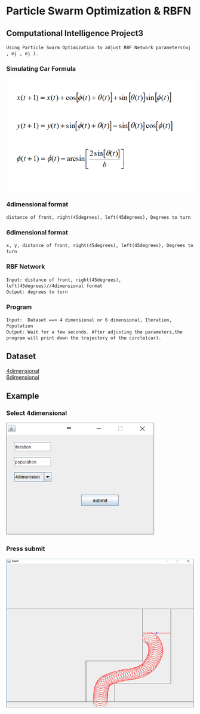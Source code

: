 # Particle Swarm Optimization & RBFN
## Computational Intelligence Project3
	Using Particle Swarm Optimization to adjust RBF Network parameters(wj , mj , σj ).
### Simulating Car Formula
![example](/IMAGE/formula.png) 
### 4dimensional format
	distance of front, right(45degrees), left(45degrees), Degrees to turn
### 6dimensional format
	x, y, distance of front, right(45degrees), left(45degrees), Degrees to turn
### RBF Network 
	Input: distance of front, right(45degrees), left(45degrees)//4dimensional format
	Output: degrees to turn
### Program
	Input:  Dataset ==> 4 dimensional or 6 dimensional, Iteration, Population
	Output: Wait for a few seconds. After adjusting the parameters,the program will print down the trajectory of the circle(car).
	
    
	
	
## Dataset
[4dimensional](/PSO_RBF/data3d)  
[6dimensional](/PSO_RBF/data5d)  

## Example
### Select 4dimensional
![example](/IMAGE/ex2.png) 

### Press submit
![example](/IMAGE/ex1.png)  
